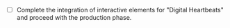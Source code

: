 - [ ] Complete the integration of interactive elements for "Digital Heartbeats" and proceed with the production phase.